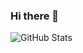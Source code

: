 ### Hi there 👋

<!--
**hamza411-ezzouggari/hamza411-ezzouggari** is a ✨ _special_ ✨ repository because its `README.md` (this file) appears on your GitHub profile.

Here are some ideas to get you started:

- 🔭 I’m currently learning ... React Js
- 👯 I’m looking to collaborate on ... MERN Stack 
- 💬 Ask me about Ask me about ... Anyting
- 📫 How to reach me:
     Linkedin = https://www.linkedin.com/in/ez-zouggari-hamza-59712b1b4/
     Gmail = https://www.linkedin.com/in/ez-zouggari-hamza-59712b1b4/
     my site web = https://www.hmazaezzouggari.me/
     Facebook = https://www.facebook.com/ezzouggari.hamza.7/
- ⚡ Fun fact: ... The Eiffel Tower can be 15 cm taller during the summer
-->
![GitHub Stats](https://github-readme-stats.vercel.app/api?username=hamza411-ezzouggari&&show_icon=true&title_color=ffffff&icon_color=bb2acf&text_color=daf7dc&bg_color=151515)
